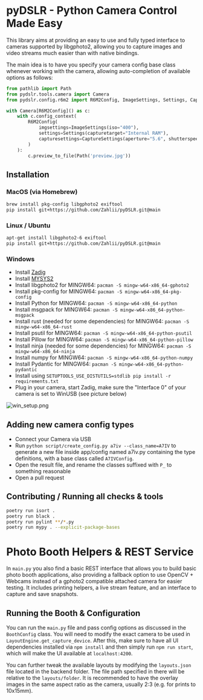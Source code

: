 # pyDSLR - Python Camera Control Made Easy

This library aims at providing an easy to use and fully typed interface to cameras supported by libgphoto2, allowing you to 
capture images and video streams much easier than with native bindings.

The main idea is to have you specify your camera config base class whenever working with the camera, allowing auto-completion of available options as follows:

```python
from pathlib import Path
from pydslr.tools.camera import Camera
from pydslr.config.r6m2 import R6M2Config, ImageSettings, Settings, CaptureSettings

with Camera[R6M2Config]() as c:
    with c.config_context(
        R6M2Config(
            imgsettings=ImageSettings(iso="400"),
            settings=Settings(capturetarget="Internal RAM"),
            capturesettings=CaptureSettings(aperture="5.6", shutterspeed="2"),
        )
    ):
        c.preview_to_file(Path('preview.jpg'))
```

## Installation

### MacOS (via Homebrew)

```bash
brew install pkg-config libgphoto2 exiftool
pip install git+https://github.com/Zahlii/pyDSLR.git@main
```

### Linux / Ubuntu
```bash
apt-get install libgphoto2-6 exiftool
pip install git+https://github.com/Zahlii/pyDSLR.git@main
```

### Windows

- Install [Zadig](https://zadig.akeo.ie/) 
- Install [MYSYS2](https://www.msys2.org/) 
- Install libgphoto2 for MINGW64: `pacman -S mingw-w64-x86_64-gphoto2`
- Install pkg-config for MINGW64: `pacman -S mingw-w64-x86_64-pkg-config`
- Install Python for MINGW64: `pacman -S mingw-w64-x86_64-python`
- Install msgpack for MINGW64: `pacman -S mingw-w64-x86_64-python-msgpack`
- Install rust (needed for some dependencies) for MINGW64: `pacman -S mingw-w64-x86_64-rust`
- Install psutil for MINGW64: `pacman -S mingw-w64-x86_64-python-psutil`
- Install Pillow for MINGW64: `pacman -S mingw-w64-x86_64-python-pillow`
- Install ninja (needed for some dependencies) for MINGW64: `pacman -S mingw-w64-x86_64-ninja`
- Install numpy for MINGW64: `pacman -S mingw-w64-x86_64-python-numpy`
- Install Pydantic for MINGW64: `pacman -S mingw-w64-x86_64-python-pydantic`
- Install using `SETUPTOOLS_USE_DISTUTILS=stdlib pip install -r requirements.txt`
- Plug in your camera, start Zadig, make sure the "Interface 0" of your camera is set to WinUSB (see picture below)

![win_setup.png](win_setup.png)

## Adding new camera config types

- Connect your Camera via USB
- Run `python script/create_config.py a7iv --class_name=A7IV` to generate a new file inside app/config named a7iv.py containing the type definitions, with a base class called `A7IVConfig`.
- Open the result file, and rename the classes suffixed with `P_` to something reasonable
- Open a pull request

## Contributing / Running all checks & tools

```bash
poetry run isort .
poetry run black .
poetry run pylint **/*.py
poetry run mypy . --explicit-package-bases
```

# Photo Booth Helpers & REST Service

In `main.py` you also find a basic REST interface that allows you to build basic photo booth applications, also providing a fallback option to use OpenCV + Webcams instead of a gphoto2 compatible attached camera for easier testing. It includes printing helpers, a live stream feature, and an interface to capture and save snapshots.

## Running the Booth & Configuration

You can run the `main.py` file and pass config options as discussed in the `BoothConfig` class. You will need to modify the exact camera to be used in `LayoutEngine.get_capture_device`.
After this, make sure to have all UI dependencies installed via `npm install` and then simply run `npm run start`, which will make the UI available at `localhost:4200`.

You can further tweak the available layouts by modifying the `layouts.json` file located in the backend folder. The file path specified in there will be relative to the `layouts/folder`. It is recommended to have the overlay images in the same aspect ratio as the camera, usually 2:3 (e.g. for prints to 10x15mm).